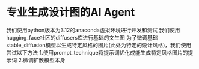 # 专业生成设计图的AI Agent
我们使用python版本为3.12的anaconda虚拟环境进行开发和测试
我们使用hugging_face社区的diffusers库进行基础的文生图
为了微调基础stable_diffusion模型以生成特定风格的图片(此处为特定的设计风格)，我们使用尝试以下方法
    1.使用prompt_technique将提示词优化成能生成特定风格图片的提示词
    2.微调扩散模型本身
    
